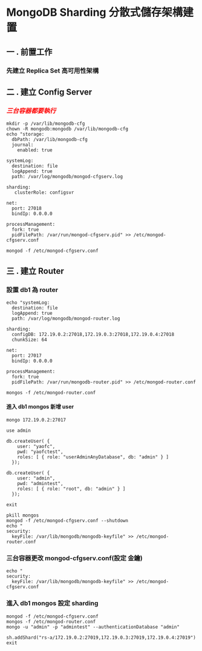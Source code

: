 # MongoDB Sharding 分散式儲存架構建置
## 一 . 前置工作
### 先建立 Replica Set 高可用性架構
## 二 . 建立 Config Server
### ***<font color="red">三台容器都要執行</font>***
```shell
mkdir -p /var/lib/mongodb-cfg
chown -R mongodb:mongodb /var/lib/mongodb-cfg
echo "storage:
  dbPath: /var/lib/mongodb-cfg
  journal:
    enabled: true
 
systemLog:
  destination: file
  logAppend: true
  path: /var/log/mongodb/mongod-cfgserv.log
 
sharding:
   clusterRole: configsvr
 
net:
  port: 27018
  bindIp: 0.0.0.0
 
processManagement:
  fork: true
  pidFilePath: /var/run/mongod-cfgserv.pid" >> /etc/mongod-cfgserv.conf

mongod -f /etc/mongod-cfgserv.conf
```
## 三 . 建立 Router
### 設置 db1 為 router
```shell
echo "systemLog:
  destination: file
  logAppend: true
  path: /var/log/mongodb/mongod-router.log
 
sharding:
  configDB: 172.19.0.2:27018,172.19.0.3:27018,172.19.0.4:27018
  chunkSize: 64
 
net:
  port: 27017
  bindIp: 0.0.0.0
 
processManagement:
  fork: true
  pidFilePath: /var/run/mongodb-router.pid" >> /etc/mongod-router.conf

mongos -f /etc/mongod-router.conf
```
#### 進入 db1 mongos 新增 user
```shell
mongo 172.19.0.2:27017
```
```mongodb
use admin

db.createUser( {
    user: "yaofc",
    pwd: "yaofctest",
    roles: [ { role: "userAdminAnyDatabase", db: "admin" } ]
  });

db.createUser( {
    user: "admin",
    pwd: "admintest",
    roles: [ { role: "root", db: "admin" } ]
  });

exit
```
```shell
pkill mongos
mongod -f /etc/mongod-cfgserv.conf --shutdown
echo "
security:
  keyFile: /var/lib/mongodb/mongodb-keyfile" >> /etc/mongod-router.conf

```
### 三台容器更改 mongod-cfgserv.conf(設定 金鑰)
```shell
echo "
security:
  keyFile: /var/lib/mongodb/mongodb-keyfile" >> /etc/mongod-cfgserv.conf
```
### 進入 db1 mongos 設定 sharding
```shell
mongod -f /etc/mongod-cfgserv.conf
mongos -f /etc/mongod-router.conf
mongo -u "admin" -p "admintest" --authenticationDatabase "admin"
```
```mongodb
sh.addShard("rs-a/172.19.0.2:27019,172.19.0.3:27019,172.19.0.4:27019")
exit
```